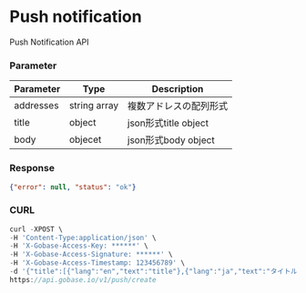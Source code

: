 # Push notification

Push Notification API

### Parameter

|  Parameter   |  Type            | Description         |
| ------------ | ---------------- | ------------------- |
|  addresses   |  string array    | 複数アドレスの配列形式  |
|  title       |  object          | json形式title object |
|  body        | objecet          | json形式body object  |

### Response
```json
{"error": null, "status": "ok"}
```

### CURL
```js
curl -XPOST \
-H 'Content-Type:application/json' \
-H 'X-Gobase-Access-Key: ******' \
-H 'X-Gobase-Access-Signature: ******' \
-H 'X-Gobase-Access-Timestamp: 123456789' \
-d '{"title":[{"lang":"en","text":"title"},{"lang":"ja","text":"タイトル"}],"body":[{"lang":"en","text":"text"},{"lang":"ja","text":"本文"}],"addresses":["0x8238818c3b40f431f38b12fe7ecc210aa2256fde"]}' \
https://api.gobase.io/v1/push/create
```

